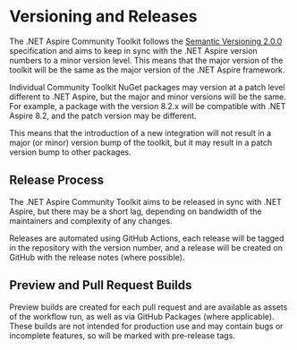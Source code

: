 # Versioning and Releases

The .NET Aspire Community Toolkit follows the [Semantic Versioning 2.0.0](https://semver.org/) specification and aims to keep in sync with the .NET Aspire version numbers to a minor version level. This means that the major version of the toolkit will be the same as the major version of the .NET Aspire framework.

Individual Community Toolkit NuGet packages may version at a patch level different to .NET Aspire, but the major and minor versions will be the same. For example, a package with the version 8.2.x will be compatible with .NET Aspire 8.2, and the patch version may be different.

This means that the introduction of a new integration will not result in a major (or minor) version bump of the toolkit, but it may result in a patch version bump to other packages.

## Release Process

The .NET Aspire Community Toolkit aims to be released in sync with .NET Aspire, but there may be a short lag, depending on bandwidth of the maintainers and complexity of any changes.

Releases are automated using GitHub Actions, each release will be tagged in the repository with the version number, and a release will be created on GitHub with the release notes (where possible).

## Preview and Pull Request Builds

Preview builds are created for each pull request and are available as assets of the workflow run, as well as via GitHub Packages (where applicable). These builds are not intended for production use and may contain bugs or incomplete features, so will be marked with pre-release tags.

